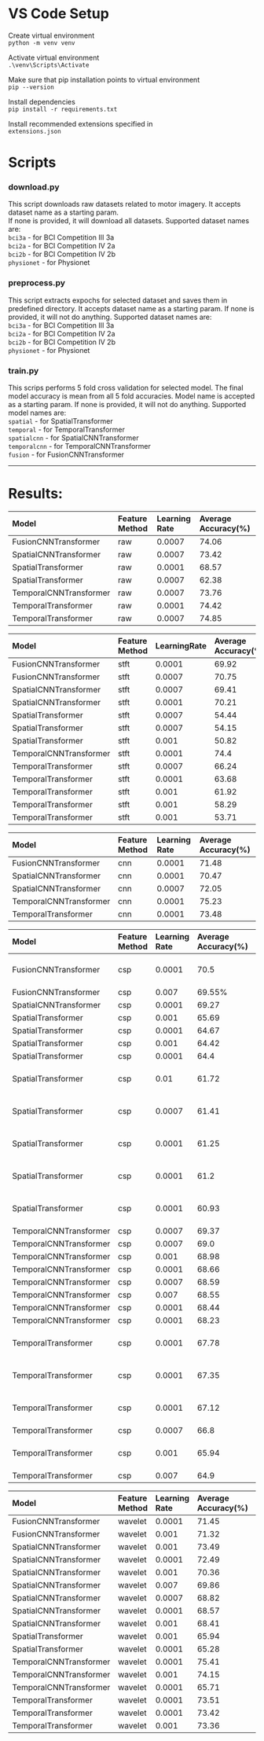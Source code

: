 # VS Code Setup

Create virtual environment  
`python -m venv venv`

Activate virtual environment  
`.\venv\Scripts\Activate`

Make sure that pip installation points to virtual environment  
`pip --version`

Install dependencies  
`pip install -r requirements.txt`

Install recommended extensions specified in  
`extensions.json`

# Scripts

### **download.py**

This script downloads raw datasets related to motor imagery. It accepts dataset name as a starting param.  
If none is provided, it will download all datasets. Supported dataset names are:  
`bci3a` - for BCI Competition III 3a  
`bci2a` - for BCI Competition IV 2a  
`bci2b` - for BCI Competition IV 2b  
`physionet` - for Physionet

### **preprocess.py**

This script extracts expochs for selected dataset and saves them in predefined directory. It accepts dataset name as a starting param. If none is provided, it will not do anything. Supported dataset names are:  
`bci3a` - for BCI Competition III 3a  
`bci2a` - for BCI Competition IV 2a  
`bci2b` - for BCI Competition IV 2b  
`physionet` - for Physionet

### **train.py**

This scrips performs 5 fold cross validation for selected model. The final model accuracy is mean from all 5 fold accuracies. Model name is accepted as a starting param. If none is provided, it will not do anything. Supported model names are:  
`spatial` - for SpatialTransformer  
`temporal` - for TemporalTransformer  
`spatialcnn` - for SpatialCNNTransformer  
`temporalcnn` - for TemporalCNNTransformer  
`fusion` - for FusionCNNTransformer

***
# Results:


| Model | Feature Method | Learning Rate | Average Accuracy(%) |
| :---- | :---- | :---- | :---- |
| FusionCNNTransformer | raw | 0.0007 | 74.06 |
| SpatialCNNTransformer | raw | 0.0007 | 73.42 |
| SpatialTransformer | raw | 0.0001 | 68.57 |
| SpatialTransformer | raw | 0.0007 | 62.38 |
| TemporalCNNTransformer | raw | 0.0007 | 73.76 |
| TemporalTransformer | raw | 0.0001 | 74.42 |
| TemporalTransformer | raw | 0.0007 | 74.85 |

| Model | Feature Method | LearningRate | Average Accuracy(%) | nfft | hop |
| :---- | :---- | :---- | :---- | ----- | ----- |
| FusionCNNTransformer | stft | 0.0001 | 69.92 | 128 | 32 |
| FusionCNNTransformer | stft | 0.0007 | 70.75 | 128 | 32 |
| SpatialCNNTransformer | stft | 0.0007 | 69.41 | 128 | 32 |
| SpatialCNNTransformer | stft | 0.0001 | 70.21 | 128 | 32 |
| SpatialTransformer | stft | 0.0007 | 54.44 | 128 | 32 |
| SpatialTransformer | stft | 0.0007 | 54.15 | 32 | 16 |
| SpatialTransformer | stft | 0.001 | 50.82 | 512 | 64 |
| TemporalCNNTransformer | stft | 0.0001 | 74.4 | 128 | 32 |
| TemporalTransformer | stft | 0.0007 | 66.24 | 128 | 32 |
| TemporalTransformer | stft | 0.0001 | 63.68 | 128 | 32 |
| TemporalTransformer | stft | 0.001 | 61.92 | 128 | 32 |
| TemporalTransformer | stft | 0.001 | 58.29 | 256 | 64 |
| TemporalTransformer | stft | 0.001 | 53.71 | 512 | 64 |

| Model | Feature Method | Learning Rate | Average Accuracy(%) |
| :---- | :---- | :---- | :---- |
| FusionCNNTransformer | cnn | 0.0001 | 71.48 |
| SpatialCNNTransformer | cnn | 0.0001 | 70.47 |
| SpatialCNNTransformer | cnn | 0.0007 | 72.05 |
| TemporalCNNTransformer | cnn | 0.0001 | 75.23 |
| TemporalTransformer | cnn | 0.0001 | 73.48 |

| Model | Feature Method | Learning Rate | Average Accuracy(%) | Num Comp | Patch Size |
| :---- | :---- | :---- | :---- | ----- | ----- |
| FusionCNNTransformer | csp | 0.0001 | 70.5 | 6 | metoda bez patch |
| FusionCNNTransformer | csp | 0.007 | 69.55% | 6 | 16 |
| SpatialCNNTransformer | csp | 0.0001 | 69.27 | 4 | 32 |
| SpatialTransformer | csp | 0.001 | 65.69 | 8 | 16 |
| SpatialTransformer | csp | 0.0001 | 64.67 | 8 | 16 |
| SpatialTransformer | csp | 0.001 | 64.42 | 8 | 32 |
| SpatialTransformer | csp | 0.0001 | 64.4 | 8 | 32 |
| SpatialTransformer | csp | 0.01 | 61.72 | 4 | metoda bez patch |
| SpatialTransformer | csp | 0.0007 | 61.41 | 8 | metoda bez patch |
| SpatialTransformer | csp | 0.0001 | 61.25 | 6 | metoda bez patch |
| SpatialTransformer | csp | 0.0001 | 61.2 | 4 | metoda bez patch |
| SpatialTransformer | csp | 0.0001 | 60.93 | 8 | metoda bez patch |
| TemporalCNNTransformer | csp | 0.0007 | 69.37 | 4 | 32 |
| TemporalCNNTransformer | csp | 0.0007 | 69.0 | 6 | 16 |
| TemporalCNNTransformer | csp | 0.001 | 68.98 | 4 | 16 |
| TemporalCNNTransformer | csp | 0.0001 | 68.66 | 6 | 16 |
| TemporalCNNTransformer | csp | 0.0007 | 68.59 | 4 | 16 |
| TemporalCNNTransformer | csp | 0.007 | 68.55 | 6 | 16 |
| TemporalCNNTransformer | csp | 0.0001 | 68.44 | 8 | 16 |
| TemporalCNNTransformer | csp | 0.0001 | 68.23 | 4 | 32 |
| TemporalTransformer | csp | 0.0001 | 67.78 | 4 | metoda bez patch |
| TemporalTransformer | csp | 0.0001 | 67.35 | 8 | metoda bez patch |
| TemporalTransformer | csp | 0.0001 | 67.12 | 6 | metoda bez patch |
| TemporalTransformer | csp | 0.0007 | 66.8 | 6 | 16 |
| TemporalTransformer | csp | 0.001 | 65.94 | 8 | metoda bez patch |
| TemporalTransformer | csp | 0.007 | 64.9 | 6 | 16 |

| Model | Feature Method | Learning Rate | Average  Accuracy(%) | Wavelet Type |
| :---- | :---- | :---- | :---- | :---- |
| FusionCNNTransformer | wavelet | 0.0001 | 71.45 | db6 |
| FusionCNNTransformer | wavelet | 0.001 | 71.32 | db4 |
| SpatialCNNTransformer | wavelet | 0.001 | 73.49 | db4 |
| SpatialCNNTransformer | wavelet | 0.0001 | 72.49 | db4 |
| SpatialCNNTransformer | wavelet | 0.001 | 70.36 | coif3 |
| SpatialCNNTransformer | wavelet | 0.007 | 69.86 | db6 |
| SpatialCNNTransformer | wavelet | 0.0007 | 68.82 | coif3 |
| SpatialCNNTransformer | wavelet | 0.0001 | 68.57 | db6 |
| SpatialCNNTransformer | wavelet | 0.001 | 68.41 | db4 |
| SpatialTransformer | wavelet | 0.001 | 65.94 | db4 |
| SpatialTransformer | wavelet | 0.0001 | 65.28 | db4 |
| TemporalCNNTransformer | wavelet | 0.0001 | 75.41 | coif3 |
| TemporalCNNTransformer | wavelet | 0.001 | 74.15 | db4 |
| TemporalCNNTransformer | wavelet | 0.0001 | 65.71 | db6 |
| TemporalTransformer | wavelet | 0.0001 | 73.51 | coif3 |
| TemporalTransformer | wavelet | 0.0001 | 73.42 | db4 |
| TemporalTransformer | wavelet | 0.001 | 73.36 | db4 |


